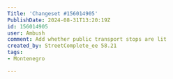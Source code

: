```yaml
---
Title: 'Changeset #156014905'
PublishDate: 2024-08-31T13:20:19Z
id: 156014905
user: Ambush
comment: Add whether public transport stops are lit
created_by: StreetComplete_ee 58.21
tags:
- Montenegro

---
```

